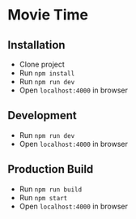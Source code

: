 # Movie Time
## Installation
- Clone project
- Run `npm install`
- Run `npm run dev`
- Open `localhost:4000` in browser

## Development
- Run `npm run dev`
- Open `localhost:4000` in browser

## Production Build
- Run `npm run build`
- Run `npm start`
- Open `localhost:4000` in browser